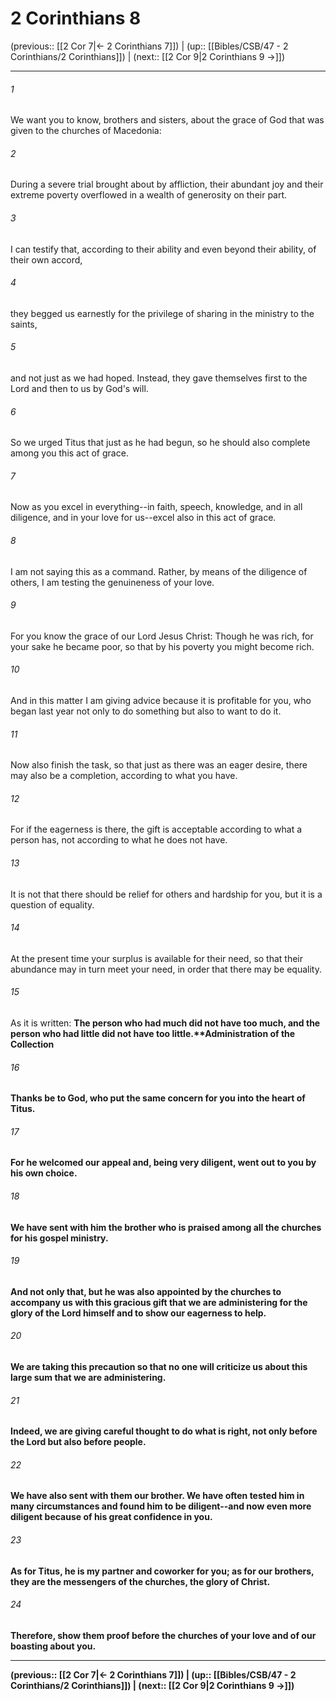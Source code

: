 # 2 Corinthians 8

(previous:: [[2 Cor 7|← 2 Corinthians 7]]) | (up:: [[Bibles/CSB/47 - 2 Corinthians/2 Corinthians]]) | (next:: [[2 Cor 9|2 Corinthians 9 →]])

***


###### 1 
We want you to know, brothers and sisters, about the grace of God that was given to the churches of Macedonia: 

###### 2 
During a severe trial brought about by affliction, their abundant joy and their extreme poverty overflowed in a wealth of generosity on their part. 

###### 3 
I can testify that, according to their ability and even beyond their ability, of their own accord, 

###### 4 
they begged us earnestly for the privilege of sharing in the ministry to the saints, 

###### 5 
and not just as we had hoped. Instead, they gave themselves first to the Lord and then to us by God's will. 

###### 6 
So we urged Titus that just as he had begun, so he should also complete among you this act of grace. 

###### 7 
Now as you excel in everything--in faith, speech, knowledge, and in all diligence, and in your love for us--excel also in this act of grace. 

###### 8 
I am not saying this as a command. Rather, by means of the diligence of others, I am testing the genuineness of your love. 

###### 9 
For you know the grace of our Lord Jesus Christ: Though he was rich, for your sake he became poor, so that by his poverty you might become rich. 

###### 10 
And in this matter I am giving advice because it is profitable for you, who began last year not only to do something but also to want to do it. 

###### 11 
Now also finish the task, so that just as there was an eager desire, there may also be a completion, according to what you have. 

###### 12 
For if the eagerness is there, the gift is acceptable according to what a person has, not according to what he does not have. 

###### 13 
It is not that there should be relief for others and hardship for you, but it is a question of equality. 

###### 14 
At the present time your surplus is available for their need, so that their abundance may in turn meet your need, in order that there may be equality. 

###### 15 
As it is written: <b class="quote">The person who had much did not have too much, and the person who had little did not have too little.**Administration of the Collection 

###### 16 
Thanks be to God, who put the same concern for you into the heart of Titus. 

###### 17 
For he welcomed our appeal and, being very diligent, went out to you by his own choice. 

###### 18 
We have sent with him the brother who is praised among all the churches for his gospel ministry. 

###### 19 
And not only that, but he was also appointed by the churches to accompany us with this gracious gift that we are administering for the glory of the Lord himself and to show our eagerness to help. 

###### 20 
We are taking this precaution so that no one will criticize us about this large sum that we are administering. 

###### 21 
Indeed, we are giving careful thought to do what is right, not only before the Lord but also before people. 

###### 22 
We have also sent with them our brother. We have often tested him in many circumstances and found him to be diligent--and now even more diligent because of his great confidence in you. 

###### 23 
As for Titus, he is my partner and coworker for you; as for our brothers, they are the messengers of the churches, the glory of Christ. 

###### 24 
Therefore, show them proof before the churches of your love and of our boasting about you.

***

(previous:: [[2 Cor 7|← 2 Corinthians 7]]) | (up:: [[Bibles/CSB/47 - 2 Corinthians/2 Corinthians]]) | (next:: [[2 Cor 9|2 Corinthians 9 →]])
